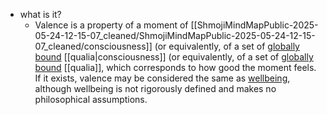  * what is it?
    * Valence is a property of a moment of [[ShmojiMindMapPublic-2025-05-24-12-15-07_cleaned/ShmojiMindMapPublic-2025-05-24-12-15-07_cleaned/consciousness]] (or equivalently, of a set of [globally bound](https://qualiaresearch.miraheze.org/wiki/Binding_Problem) [[qualia|consciousness]] (or equivalently, of a set of [globally bound](https://qualiaresearch.miraheze.org/wiki/Binding_Problem) [[qualia]], which corresponds to how good the moment feels. If it exists, valence may be considered the same as [wellbeing](https://qualiaresearch.miraheze.org/wiki/Wellbeing), although wellbeing is not rigorously defined and makes no philosophical assumptions.